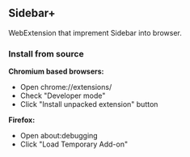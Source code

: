 ## Sidebar+

WebExtension that imprement Sidebar into browser.

### Install from source

**Chromium based browsers:**

- Open chrome://extensions/
- Check "Developer mode"
- Click "Install unpacked extension" button

**Firefox:**

- Open about:debugging
- Click "Load Temporary Add-on"